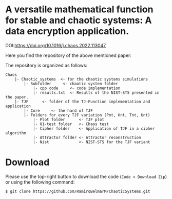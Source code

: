 # A versatile mathematical function for stable and chaotic systems: A data encryption application.
DOI:https://doi.org/10.1016/j.chaos.2022.113047

Here you find the repository of the above mentioned paper:

The repository is organized as follows:

```terminal
Chaos
    |- Chaotic_systems  <- for the chaotic systems simulations
        |- Subfolder     <- chaotic system folder 
            |- cpp code     <- code implementation
            |- results.txt  <- Results of the NIST-STS presented in  the paper.
    |- TJF      <- folder of the TJ-Function implementation and application
        |- Core     <- the hard of TJF
        |- Folders for every TJF variation (Pnt, Hnt, Tnt, Unt)
            |- Plot folder      <- TJF plot
            |- 01-test folder   <- Chaos test 
            |- Cipher folder    <- Application of TJF in a cipher algorithm 
            |- Attractor folder <- Attractor reconstruction
            |- Nist             <- NIST-STS for the TJF variant
```

# Download
Please use the top-right button to download the code (``` Code > Download Zip ```) or using the following command:
```terminal
$ git clone https://github.com/RamiroBelmarM/ChaoticSystems.git
```
